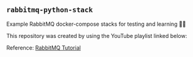 ## `rabbitmq-python-stack`

Example RabbitMQ docker-compose stacks for testing and learning 🚀🐇

This repository was created by using the YouTube playlist linked below:

Reference: [RabbitMQ Tutorial](https://youtube.com/playlist?list=PLalrWAGybpB-UHbRDhFsBgXJM1g6T4IvO&si=Wknp4RcnAcUmM2HZ)
